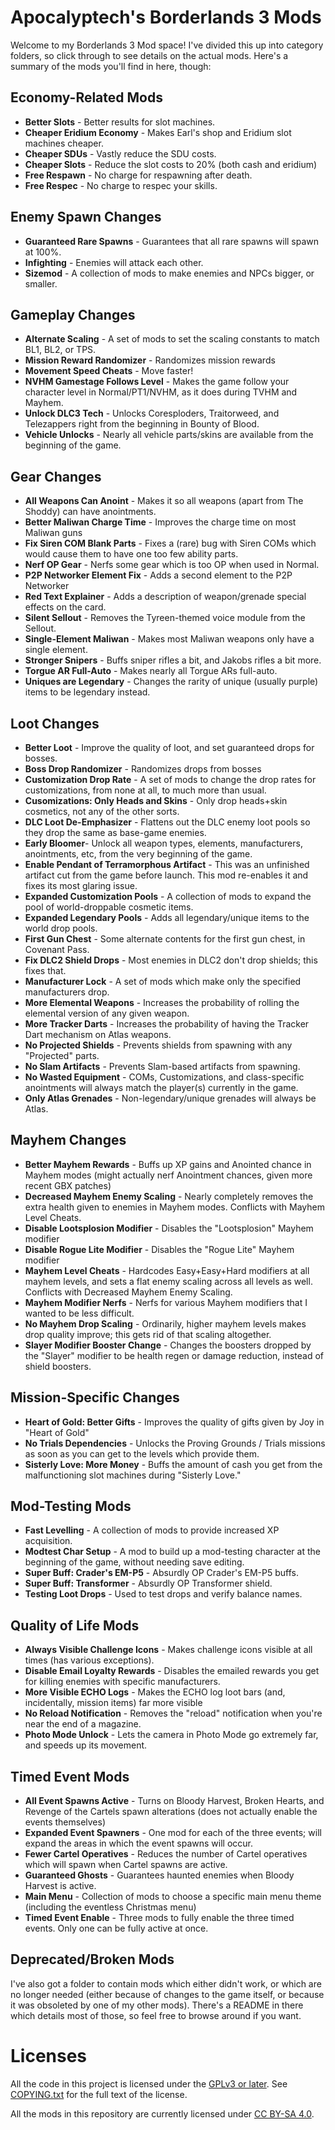 Apocalyptech's Borderlands 3 Mods
=================================

Welcome to my Borderlands 3 Mod space!  I've divided this up into category
folders, so click through to see details on the actual mods.  Here's a summary
of the mods you'll find in here, though:

## Economy-Related Mods

- **Better Slots** - Better results for slot machines.
- **Cheaper Eridium Economy** - Makes Earl's shop and Eridium slot machines cheaper.
- **Cheaper SDUs** - Vastly reduce the SDU costs.
- **Cheaper Slots** - Reduce the slot costs to 20% (both cash and eridium)
- **Free Respawn** - No charge for respawning after death.
- **Free Respec** - No charge to respec your skills.

## Enemy Spawn Changes

- **Guaranteed Rare Spawns** - Guarantees that all rare spawns will spawn at 100%.
- **Infighting** - Enemies will attack each other.
- **Sizemod** - A collection of mods to make enemies and NPCs bigger, or smaller.

## Gameplay Changes

- **Alternate Scaling** - A set of mods to set the scaling constants to match
  BL1, BL2, or TPS.
- **Mission Reward Randomizer** - Randomizes mission rewards
- **Movement Speed Cheats** - Move faster!
- **NVHM Gamestage Follows Level** - Makes the game follow your
  character level in Normal/PT1/NVHM, as it does during TVHM and Mayhem.
- **Unlock DLC3 Tech** - Unlocks Coresploders, Traitorweed, and Telezappers
  right from the beginning in Bounty of Blood.
- **Vehicle Unlocks** - Nearly all vehicle parts/skins are available from the
  beginning of the game.

## Gear Changes

- **All Weapons Can Anoint** - Makes it so all weapons (apart from The Shoddy) can have anointments.
- **Better Maliwan Charge Time** - Improves the charge time on most Maliwan guns
- **Fix Siren COM Blank Parts** - Fixes a (rare) bug with Siren COMs which would cause
  them to have one too few ability parts.
- **Nerf OP Gear** - Nerfs some gear which is too OP when used in Normal.
- **P2P Networker Element Fix** - Adds a second element to the P2P Networker
- **Red Text Explainer** - Adds a description of weapon/grenade special effects on the card.
- **Silent Sellout** - Removes the Tyreen-themed voice module from the Sellout.
- **Single-Element Maliwan** - Makes most Maliwan weapons only have a single element.
- **Stronger Snipers** - Buffs sniper rifles a bit, and Jakobs rifles a bit more.
- **Torgue AR Full-Auto** - Makes nearly all Torgue ARs full-auto.
- **Uniques are Legendary** - Changes the rarity of unique (usually purple) items to be legendary instead.

## Loot Changes

- **Better Loot** - Improve the quality of loot, and set guaranteed drops for bosses.
- **Boss Drop Randomizer** - Randomizes drops from bosses
- **Customization Drop Rate** - A set of mods to change the drop rates for customizations,
  from none at all, to much more than usual.
- **Cusomizations: Only Heads and Skins** - Only drop heads+skin cosmetics, not any of
  the other sorts.
- **DLC Loot De-Emphasizer** - Flattens out the DLC enemy loot pools so they drop the same
  as base-game enemies.
- **Early Bloomer**- Unlock all weapon types, elements, manufacturers,
  anointments, etc, from the very beginning of the game.
- **Enable Pendant of Terramorphous Artifact** - This was an unfinished artifact cut from
  the game before launch.  This mod re-enables it and fixes its most glaring issue.
- **Expanded Customization Pools** - A collection of mods to expand the pool of world-droppable
  cosmetic items.
- **Expanded Legendary Pools** - Adds all legendary/unique items to the world drop pools.
- **First Gun Chest** - Some alternate contents for the first gun chest, in Covenant Pass.
- **Fix DLC2 Shield Drops** - Most enemies in DLC2 don't drop shields; this fixes that.
- **Manufacturer Lock** - A set of mods which make only the specified manufacturers drop.
- **More Elemental Weapons** - Increases the probability of rolling the elemental version
  of any given weapon.
- **More Tracker Darts** - Increases the probability of having the Tracker Dart mechanism
  on Atlas weapons.
- **No Projected Shields** - Prevents shields from spawning with any "Projected" parts.
- **No Slam Artifacts** - Prevents Slam-based artifacts from spawning.
- **No Wasted Equipment** - COMs, Customizations, and class-specific anointments will always
  match the player(s) currently in the game.
- **Only Atlas Grenades** - Non-legendary/unique grenades will always be Atlas.

## Mayhem Changes

- **Better Mayhem Rewards** - Buffs up XP gains and Anointed chance in Mayhem modes
  (might actually nerf Anointment chances, given more recent GBX patches)
- **Decreased Mayhem Enemy Scaling** - Nearly completely removes the extra health
  given to enemies in Mayhem modes.  Conflicts with Mayhem Level Cheats.
- **Disable Lootsplosion Modifier** - Disables the "Lootsplosion" Mayhem modifier
- **Disable Rogue Lite Modifier** - Disables the "Rogue Lite" Mayhem modifier
- **Mayhem Level Cheats** - Hardcodes Easy+Easy+Hard modifiers at all mayhem levels,
  and sets a flat enemy scaling across all levels as well.  Conflicts with Decreased
  Mayhem Enemy Scaling.
- **Mayhem Modifier Nerfs** - Nerfs for various Mayhem modifiers that I wanted to
  be less difficult.
- **No Mayhem Drop Scaling** - Ordinarily, higher mayhem levels makes drop quality
  improve; this gets rid of that scaling altogether.
- **Slayer Modifier Booster Change** - Changes the boosters dropped by the
  "Slayer" modifier to be health regen or damage reduction, instead of
  shield boosters.

## Mission-Specific Changes

- **Heart of Gold: Better Gifts** - Improves the quality of gifts given by
  Joy in "Heart of Gold"
- **No Trials Dependencies** - Unlocks the Proving Grounds / Trials missions
  as soon as you can get to the levels which provide them.
- **Sisterly Love: More Money** - Buffs the amount of cash you get from the
  malfunctioning slot machines during "Sisterly Love."

## Mod-Testing Mods

- **Fast Levelling** - A collection of mods to provide increased XP acquisition.
- **Modtest Char Setup** - A mod to build up a mod-testing character at the
  beginning of the game, without needing save editing.
- **Super Buff: Crader's EM-P5** - Absurdly OP Crader's EM-P5 buffs.
- **Super Buff: Transformer** - Absurdly OP Transformer shield.
- **Testing Loot Drops** - Used to test drops and verify balance names.

## Quality of Life Mods

- **Always Visible Challenge Icons** - Makes challenge icons visible at all
  times (has various exceptions).
- **Disable Email Loyalty Rewards** - Disables the emailed rewards you get
  for killing enemies with specific manufacturers.
- **More Visible ECHO Logs** - Makes the ECHO log loot bars (and, incidentally,
  mission items) far more visible
- **No Reload Notification** - Removes the "reload" notification when you're
  near the end of a magazine.
- **Photo Mode Unlock** - Lets the camera in Photo Mode go extremely far, and
  speeds up its movement.

## Timed Event Mods

- **All Event Spawns Active** - Turns on Bloody Harvest, Broken Hearts,
  and Revenge of the Cartels spawn alterations (does not actually enable
  the events themselves)
- **Expanded Event Spawners** - One mod for each of the three events; will
  expand the areas in which the event spawns will occur.
- **Fewer Cartel Operatives** - Reduces the number of Cartel operatives
  which will spawn when Cartel spawns are active.
- **Guaranteed Ghosts** - Guarantees haunted enemies when Bloody Harvest is
  active.
- **Main Menu** - Collection of mods to choose a specific main menu theme
  (including the eventless Christmas menu)
- **Timed Event Enable** - Three mods to fully enable the three timed
  events.  Only one can be fully active at once.

## Deprecated/Broken Mods

I've also got a folder to contain mods which either didn't work, or which are
no longer needed (either because of changes to the game itself, or because it
was obsoleted by one of my other mods).  There's a README in there which details
most of those, so feel free to browse around if you want.

Licenses
========

All the code in this project is licensed under the
[GPLv3 or later](https://www.gnu.org/licenses/quick-guide-gplv3.html).
See [COPYING.txt](COPYING.txt) for the full text of the license.

All the mods in this repository are currently licensed under
[CC BY-SA 4.0](https://creativecommons.org/licenses/by-sa/4.0/).

